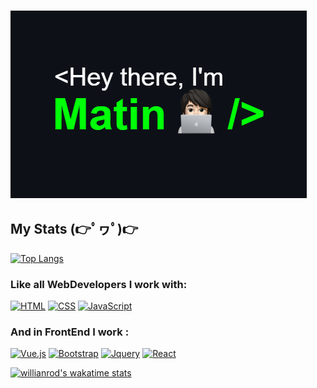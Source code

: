 ### [![Matin](https://github.com/MatinDehghanian/MatinDehghanian/raw/main/header.png)](https://github.com/MatinDehghanian)
<!-- ![corona-runner](https://user-images.githubusercontent.com/69871290/124500350-d87fee00-ddd4-11eb-910e-fa8ee941d8c0.gif) -->

##  My Stats (👉ﾟヮﾟ)👉
[![Top Langs](https://github-readme-stats.vercel.app/api/top-langs/?username=MatinDehghanian&theme=dark&layout=compact)](https://github.com/MatinDehghanian)<!--  [![Matin's GitHub stats](https://github-readme-stats.vercel.app/api?username=MatinDehghanian&count_private=true&show_icons=true&theme=dark)](https://github.com/MatinDehghanian) -->


### Like all WebDevelopers I work with:
[![HTML](https://img.shields.io/badge/-HTML-%232c3e50?style=for-the-badge&logo=html5)](https://html.com)
[![CSS](https://img.shields.io/badge/CSS3-1572B6?style=for-the-badge&logo=css3&logoColor=white)](https://www.w3.org)
[![JavaScript](https://img.shields.io/badge/JavaScript-323330?style=for-the-badge&logo=javascript&logoColor=F7DF1E)](https://www.javascript.com)
 
### And in FrontEnd I work :
[![Vue.js](https://img.shields.io/badge/Vue.js-35495E?style=for-the-badge&logo=vue.js&logoColor=4FC08D)](https://vuejs.org)
[![Bootstrap](https://img.shields.io/badge/Bootstrap-563D7C?style=for-the-badge&logo=bootstrap&logoColor=white)](https://getbootstrap.com)
[![Jquery](https://img.shields.io/badge/jQuery-0769AD?style=for-the-badge&logo=jquery&logoColor=white)](https://jquery.com)
[![React](https://img.shields.io/badge/React-20232A?style=for-the-badge&logo=react&logoColor=61DAFB)](https://reactjs.org)

<!-- ## My Spotify Activity
[![Matin's Spotify](https://spotify-github-profile.vercel.app/api/view?uid=9nk67rmh2tj12j7atzzl95ofx&cover_image=true&theme=novatorem)](https://open.spotify.com/user/9nk67rmh2tj12j7atzzl95ofx?si=899cd845484445d4) -->
[![willianrod's wakatime stats](https://github-readme-stats.vercel.app/api/wakatime?username=MatinDehghanian)](https://github.com/anuraghazra/github-readme-stats)
